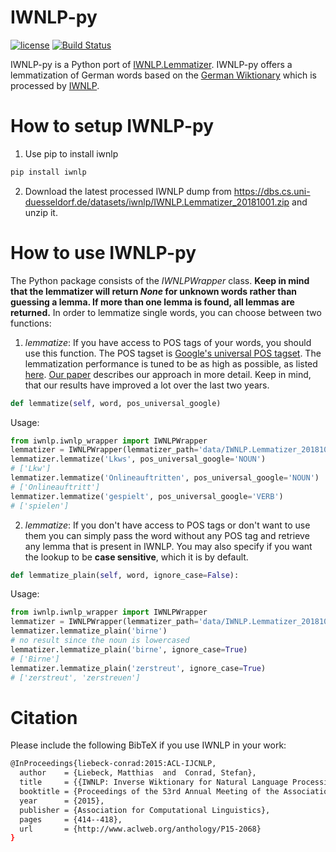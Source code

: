 # IWNLP-py
[![license](https://img.shields.io/github/license/mashape/apistatus.svg?maxAge=2592000)](https://github.com/Liebeck/IWNLP-py/master/LICENSE.md)
[![Build Status](https://api.travis-ci.org/Liebeck/IWNLP-py.svg?branch=master)](https://travis-ci.com/Liebeck/IWNLP-py)

IWNLP-py is a Python port of [IWNLP.Lemmatizer](https://github.com/Liebeck/IWNLP.Lemmatizer). IWNLP-py offers a lemmatization of German words based on the [German Wiktionary](https://de.wiktionary.org/wiki) which is processed by [IWNLP](https://github.com/Liebeck/IWNLP).

# How to setup IWNLP-py
1. Use pip to install iwnlp
``` bash
pip install iwnlp
```
2. Download the latest processed IWNLP dump from https://dbs.cs.uni-duesseldorf.de/datasets/iwnlp/IWNLP.Lemmatizer_20181001.zip and unzip it.

# How to use IWNLP-py
The Python package consists of the *IWNLPWrapper* class. **Keep in mind that the lemmatizer will return *None* for unknown words rather than guessing a lemma. If more than one lemma is found, all lemmas are returned.** In order to lemmatize single words, you can choose between two functions:
1. *lemmatize*: If you have access to POS tags of your words, you should use this function. The POS tagset is [Google's universal POS tagset](http://universaldependencies.org/u/pos/). The lemmatization performance is tuned to be as high as possible, as listed [here](http://www.iwnlp.com/iwnlp_results.html). [Our paper](http://www.aclweb.org/anthology/P15-2068) describes our approach in more detail. Keep in mind, that our results have improved a lot over the last two years.
``` python
def lemmatize(self, word, pos_universal_google)
```
Usage:
``` python
from iwnlp.iwnlp_wrapper import IWNLPWrapper
lemmatizer = IWNLPWrapper(lemmatizer_path='data/IWNLP.Lemmatizer_20181001.json')
lemmatizer.lemmatize('Lkws', pos_universal_google='NOUN')
# ['Lkw']
lemmatizer.lemmatize('Onlineauftritten', pos_universal_google='NOUN')
# ['Onlineauftritt']
lemmatizer.lemmatize('gespielt', pos_universal_google='VERB')
# ['spielen']
```

2. *lemmatize*: If you don't have access to POS tags or don't want to use them you can simply pass the word without any POS tag and retrieve any lemma that is present in IWNLP. You may also specify if you want the lookup to be **case sensitive**, which it is by default.
``` python
def lemmatize_plain(self, word, ignore_case=False):
```

Usage:
``` python
from iwnlp.iwnlp_wrapper import IWNLPWrapper
lemmatizer = IWNLPWrapper(lemmatizer_path='data/IWNLP.Lemmatizer_20181001.json')
lemmatizer.lemmatize_plain('birne')
# no result since the noun is lowercased
lemmatizer.lemmatize_plain('birne', ignore_case=True)
# ['Birne']
lemmatizer.lemmatize_plain('zerstreut', ignore_case=True)
# ['zerstreut', 'zerstreuen']
```

# Citation
Please include the following BibTeX if you use IWNLP in your work:
``` bash
@InProceedings{liebeck-conrad:2015:ACL-IJCNLP,
  author    = {Liebeck, Matthias  and  Conrad, Stefan},
  title     = {{IWNLP: Inverse Wiktionary for Natural Language Processing}},
  booktitle = {Proceedings of the 53rd Annual Meeting of the Association for Computational Linguistics and the 7th International Joint Conference on Natural Language Processing (Volume 2: Short Papers)},
  year      = {2015},
  publisher = {Association for Computational Linguistics},
  pages     = {414--418},
  url       = {http://www.aclweb.org/anthology/P15-2068}
}
```
